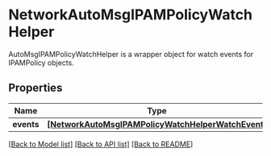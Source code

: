 # NetworkAutoMsgIPAMPolicyWatchHelper

AutoMsgIPAMPolicyWatchHelper is a wrapper object for watch events for IPAMPolicy objects.
## Properties
Name | Type | Description | Notes
------------ | ------------- | ------------- | -------------
**events** | [**[NetworkAutoMsgIPAMPolicyWatchHelperWatchEvent]**](NetworkAutoMsgIPAMPolicyWatchHelperWatchEvent.md) |  | [optional] 

[[Back to Model list]](../README.md#documentation-for-models) [[Back to API list]](../README.md#documentation-for-api-endpoints) [[Back to README]](../README.md)


